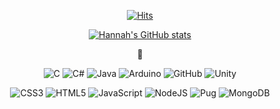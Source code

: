 <div align=center>
  
  [![Hits](https://hits.seeyoufarm.com/api/count/incr/badge.svg?url=https%3A%2F%2Fgithub.com%2FGamddalki)](https://hits.seeyoufarm.com)

</div>
<div align=center>
  
  [![Hannah's GitHub stats](https://github-readme-stats.vercel.app/api?username=Gamddalki&show_icons=true)](https://github.com/Gamddalki/github-readme-stats)
  
</div>
<div align=center>
  
  🌱
  
  ![C](https://img.shields.io/badge/c-%2300599C.svg?style=for-the-badge&logo=c&logoColor=white)
  ![C#](https://img.shields.io/badge/c%23-%23239120.svg?style=for-the-badge&logo=c-sharp&logoColor=white)
  ![Java](https://img.shields.io/badge/java-%23ED8B00.svg?style=for-the-badge&logo=java&logoColor=white)
  ![Arduino](https://img.shields.io/badge/-Arduino-00979D?style=for-the-badge&logo=Arduino&logoColor=white)
  ![GitHub](https://img.shields.io/badge/github-%23121011.svg?style=for-the-badge&logo=github&logoColor=white)
  ![Unity](https://img.shields.io/badge/unity-%23000000.svg?style=for-the-badge&logo=unity&logoColor=white)

  ![CSS3](https://img.shields.io/badge/css3-%231572B6.svg?style=for-the-badge&logo=css3&logoColor=white)
  ![HTML5](https://img.shields.io/badge/html5-%23E34F26.svg?style=for-the-badge&logo=html5&logoColor=white)
  ![JavaScript](https://img.shields.io/badge/javascript-%23323330.svg?style=for-the-badge&logo=javascript&logoColor=%23F7DF1E)
  ![NodeJS](https://img.shields.io/badge/node.js-6DA55F?style=for-the-badge&logo=node.js&logoColor=white)
  ![Pug](https://img.shields.io/badge/Pug-FFF?style=for-the-badge&logo=pug&logoColor=A86454)
  ![MongoDB](https://img.shields.io/badge/MongoDB-%234ea94b.svg?style=for-the-badge&logo=mongodb&logoColor=white)

</div>
